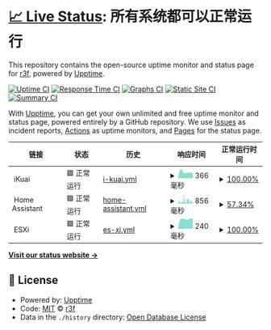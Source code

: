 # [📈 Live Status](https://uptime.r3f.cn): <!--live status--> **所有系统都可以正常运行**

This repository contains the open-source uptime monitor and status page for [r3f](https://uptime.r3f.cn), powered by [Upptime](https://github.com/upptime/upptime).

[![Uptime CI](https://github.com/r3f/upptime/workflows/Uptime%20CI/badge.svg)](https://github.com/r3f/upptime/actions?query=workflow%3A%22Uptime+CI%22)
[![Response Time CI](https://github.com/r3f/upptime/workflows/Response%20Time%20CI/badge.svg)](https://github.com/r3f/upptime/actions?query=workflow%3A%22Response+Time+CI%22)
[![Graphs CI](https://github.com/r3f/upptime/workflows/Graphs%20CI/badge.svg)](https://github.com/r3f/upptime/actions?query=workflow%3A%22Graphs+CI%22)
[![Static Site CI](https://github.com/r3f/upptime/workflows/Static%20Site%20CI/badge.svg)](https://github.com/r3f/upptime/actions?query=workflow%3A%22Static+Site+CI%22)
[![Summary CI](https://github.com/r3f/upptime/workflows/Summary%20CI/badge.svg)](https://github.com/r3f/upptime/actions?query=workflow%3A%22Summary+CI%22)

With [Upptime](https://upptime.js.org), you can get your own unlimited and free uptime monitor and status page, powered entirely by a GitHub repository. We use [Issues](https://github.com/r3f/upptime/issues) as incident reports, [Actions](https://github.com/r3f/upptime/actions) as uptime monitors, and [Pages](https://uptime.r3f.cn) for the status page.

<!--start: status pages-->
<!-- This summary is generated by Upptime (https://github.com/upptime/upptime) -->
<!-- Do not edit this manually, your changes will be overwritten -->
<!-- prettier-ignore -->
| 链接 | 状态 | 历史 | 响应时间 | 正常运行时间 |
| --- | ------ | ------- | ------------- | ------ |
| <img alt="" src="https://favicons.githubusercontent.com/null" height="13"> iKuai | 🟩 正常运行 | [i-kuai.yml](https://github.com/r3f/upptime/commits/HEAD/history/i-kuai.yml) | <details><summary><img alt="响应时间图像" src="./graphs/i-kuai/response-time-week.png" height="20"> 366毫秒</summary><br><a href="https://uptime.r3f.cn/history/i-kuai"><img alt="响应时间 344" src="https://img.shields.io/endpoint?url=https%3A%2F%2Fraw.githubusercontent.com%2Fr3f%2Fupptime%2FHEAD%2Fapi%2Fi-kuai%2Fresponse-time.json"></a><br><a href="https://uptime.r3f.cn/history/i-kuai"><img alt="24 小时响应时间 310" src="https://img.shields.io/endpoint?url=https%3A%2F%2Fraw.githubusercontent.com%2Fr3f%2Fupptime%2FHEAD%2Fapi%2Fi-kuai%2Fresponse-time-day.json"></a><br><a href="https://uptime.r3f.cn/history/i-kuai"><img alt="7 天正常运行时间 366" src="https://img.shields.io/endpoint?url=https%3A%2F%2Fraw.githubusercontent.com%2Fr3f%2Fupptime%2FHEAD%2Fapi%2Fi-kuai%2Fresponse-time-week.json"></a><br><a href="https://uptime.r3f.cn/history/i-kuai"><img alt="30天的正常运行时间 344" src="https://img.shields.io/endpoint?url=https%3A%2F%2Fraw.githubusercontent.com%2Fr3f%2Fupptime%2FHEAD%2Fapi%2Fi-kuai%2Fresponse-time-month.json"></a><br><a href="https://uptime.r3f.cn/history/i-kuai"><img alt="1年的正常运行时间 344" src="https://img.shields.io/endpoint?url=https%3A%2F%2Fraw.githubusercontent.com%2Fr3f%2Fupptime%2FHEAD%2Fapi%2Fi-kuai%2Fresponse-time-year.json"></a></details> | <details><summary><a href="https://uptime.r3f.cn/history/i-kuai">100.00%</a></summary><a href="https://uptime.r3f.cn/history/i-kuai"><img alt="正常运行时间 100.00%" src="https://img.shields.io/endpoint?url=https%3A%2F%2Fraw.githubusercontent.com%2Fr3f%2Fupptime%2FHEAD%2Fapi%2Fi-kuai%2Fuptime.json"></a><br><a href="https://uptime.r3f.cn/history/i-kuai"><img alt="24 小时正常运行时间 100.00%" src="https://img.shields.io/endpoint?url=https%3A%2F%2Fraw.githubusercontent.com%2Fr3f%2Fupptime%2FHEAD%2Fapi%2Fi-kuai%2Fuptime-day.json"></a><br><a href="https://uptime.r3f.cn/history/i-kuai"><img alt="7 天正常运行时间 100.00%" src="https://img.shields.io/endpoint?url=https%3A%2F%2Fraw.githubusercontent.com%2Fr3f%2Fupptime%2FHEAD%2Fapi%2Fi-kuai%2Fuptime-week.json"></a><br><a href="https://uptime.r3f.cn/history/i-kuai"><img alt="30天的正常运行时间 100.00%" src="https://img.shields.io/endpoint?url=https%3A%2F%2Fraw.githubusercontent.com%2Fr3f%2Fupptime%2FHEAD%2Fapi%2Fi-kuai%2Fuptime-month.json"></a><br><a href="https://uptime.r3f.cn/history/i-kuai"><img alt="1年的正常运行时间 100.00%" src="https://img.shields.io/endpoint?url=https%3A%2F%2Fraw.githubusercontent.com%2Fr3f%2Fupptime%2FHEAD%2Fapi%2Fi-kuai%2Fuptime-year.json"></a></details>
| <img alt="" src="https://favicons.githubusercontent.com/null" height="13"> Home Assistant | 🟩 正常运行 | [home-assistant.yml](https://github.com/r3f/upptime/commits/HEAD/history/home-assistant.yml) | <details><summary><img alt="响应时间图像" src="./graphs/home-assistant/response-time-week.png" height="20"> 856毫秒</summary><br><a href="https://uptime.r3f.cn/history/home-assistant"><img alt="响应时间 669" src="https://img.shields.io/endpoint?url=https%3A%2F%2Fraw.githubusercontent.com%2Fr3f%2Fupptime%2FHEAD%2Fapi%2Fhome-assistant%2Fresponse-time.json"></a><br><a href="https://uptime.r3f.cn/history/home-assistant"><img alt="24 小时响应时间 604" src="https://img.shields.io/endpoint?url=https%3A%2F%2Fraw.githubusercontent.com%2Fr3f%2Fupptime%2FHEAD%2Fapi%2Fhome-assistant%2Fresponse-time-day.json"></a><br><a href="https://uptime.r3f.cn/history/home-assistant"><img alt="7 天正常运行时间 856" src="https://img.shields.io/endpoint?url=https%3A%2F%2Fraw.githubusercontent.com%2Fr3f%2Fupptime%2FHEAD%2Fapi%2Fhome-assistant%2Fresponse-time-week.json"></a><br><a href="https://uptime.r3f.cn/history/home-assistant"><img alt="30天的正常运行时间 669" src="https://img.shields.io/endpoint?url=https%3A%2F%2Fraw.githubusercontent.com%2Fr3f%2Fupptime%2FHEAD%2Fapi%2Fhome-assistant%2Fresponse-time-month.json"></a><br><a href="https://uptime.r3f.cn/history/home-assistant"><img alt="1年的正常运行时间 669" src="https://img.shields.io/endpoint?url=https%3A%2F%2Fraw.githubusercontent.com%2Fr3f%2Fupptime%2FHEAD%2Fapi%2Fhome-assistant%2Fresponse-time-year.json"></a></details> | <details><summary><a href="https://uptime.r3f.cn/history/home-assistant">57.34%</a></summary><a href="https://uptime.r3f.cn/history/home-assistant"><img alt="正常运行时间 88.89%" src="https://img.shields.io/endpoint?url=https%3A%2F%2Fraw.githubusercontent.com%2Fr3f%2Fupptime%2FHEAD%2Fapi%2Fhome-assistant%2Fuptime.json"></a><br><a href="https://uptime.r3f.cn/history/home-assistant"><img alt="24 小时正常运行时间 57.98%" src="https://img.shields.io/endpoint?url=https%3A%2F%2Fraw.githubusercontent.com%2Fr3f%2Fupptime%2FHEAD%2Fapi%2Fhome-assistant%2Fuptime-day.json"></a><br><a href="https://uptime.r3f.cn/history/home-assistant"><img alt="7 天正常运行时间 57.34%" src="https://img.shields.io/endpoint?url=https%3A%2F%2Fraw.githubusercontent.com%2Fr3f%2Fupptime%2FHEAD%2Fapi%2Fhome-assistant%2Fuptime-week.json"></a><br><a href="https://uptime.r3f.cn/history/home-assistant"><img alt="30天的正常运行时间 88.89%" src="https://img.shields.io/endpoint?url=https%3A%2F%2Fraw.githubusercontent.com%2Fr3f%2Fupptime%2FHEAD%2Fapi%2Fhome-assistant%2Fuptime-month.json"></a><br><a href="https://uptime.r3f.cn/history/home-assistant"><img alt="1年的正常运行时间 88.89%" src="https://img.shields.io/endpoint?url=https%3A%2F%2Fraw.githubusercontent.com%2Fr3f%2Fupptime%2FHEAD%2Fapi%2Fhome-assistant%2Fuptime-year.json"></a></details>
| <img alt="" src="https://favicons.githubusercontent.com/null" height="13"> ESXi | 🟩 正常运行 | [es-xi.yml](https://github.com/r3f/upptime/commits/HEAD/history/es-xi.yml) | <details><summary><img alt="响应时间图像" src="./graphs/es-xi/response-time-week.png" height="20"> 240毫秒</summary><br><a href="https://uptime.r3f.cn/history/es-xi"><img alt="响应时间 239" src="https://img.shields.io/endpoint?url=https%3A%2F%2Fraw.githubusercontent.com%2Fr3f%2Fupptime%2FHEAD%2Fapi%2Fes-xi%2Fresponse-time.json"></a><br><a href="https://uptime.r3f.cn/history/es-xi"><img alt="24 小时响应时间 244" src="https://img.shields.io/endpoint?url=https%3A%2F%2Fraw.githubusercontent.com%2Fr3f%2Fupptime%2FHEAD%2Fapi%2Fes-xi%2Fresponse-time-day.json"></a><br><a href="https://uptime.r3f.cn/history/es-xi"><img alt="7 天正常运行时间 240" src="https://img.shields.io/endpoint?url=https%3A%2F%2Fraw.githubusercontent.com%2Fr3f%2Fupptime%2FHEAD%2Fapi%2Fes-xi%2Fresponse-time-week.json"></a><br><a href="https://uptime.r3f.cn/history/es-xi"><img alt="30天的正常运行时间 239" src="https://img.shields.io/endpoint?url=https%3A%2F%2Fraw.githubusercontent.com%2Fr3f%2Fupptime%2FHEAD%2Fapi%2Fes-xi%2Fresponse-time-month.json"></a><br><a href="https://uptime.r3f.cn/history/es-xi"><img alt="1年的正常运行时间 239" src="https://img.shields.io/endpoint?url=https%3A%2F%2Fraw.githubusercontent.com%2Fr3f%2Fupptime%2FHEAD%2Fapi%2Fes-xi%2Fresponse-time-year.json"></a></details> | <details><summary><a href="https://uptime.r3f.cn/history/es-xi">100.00%</a></summary><a href="https://uptime.r3f.cn/history/es-xi"><img alt="正常运行时间 100.00%" src="https://img.shields.io/endpoint?url=https%3A%2F%2Fraw.githubusercontent.com%2Fr3f%2Fupptime%2FHEAD%2Fapi%2Fes-xi%2Fuptime.json"></a><br><a href="https://uptime.r3f.cn/history/es-xi"><img alt="24 小时正常运行时间 100.00%" src="https://img.shields.io/endpoint?url=https%3A%2F%2Fraw.githubusercontent.com%2Fr3f%2Fupptime%2FHEAD%2Fapi%2Fes-xi%2Fuptime-day.json"></a><br><a href="https://uptime.r3f.cn/history/es-xi"><img alt="7 天正常运行时间 100.00%" src="https://img.shields.io/endpoint?url=https%3A%2F%2Fraw.githubusercontent.com%2Fr3f%2Fupptime%2FHEAD%2Fapi%2Fes-xi%2Fuptime-week.json"></a><br><a href="https://uptime.r3f.cn/history/es-xi"><img alt="30天的正常运行时间 100.00%" src="https://img.shields.io/endpoint?url=https%3A%2F%2Fraw.githubusercontent.com%2Fr3f%2Fupptime%2FHEAD%2Fapi%2Fes-xi%2Fuptime-month.json"></a><br><a href="https://uptime.r3f.cn/history/es-xi"><img alt="1年的正常运行时间 100.00%" src="https://img.shields.io/endpoint?url=https%3A%2F%2Fraw.githubusercontent.com%2Fr3f%2Fupptime%2FHEAD%2Fapi%2Fes-xi%2Fuptime-year.json"></a></details>

<!--end: status pages-->

[**Visit our status website →**](https://uptime.r3f.cn)

## 📄 License

- Powered by: [Upptime](https://github.com/upptime/upptime)
- Code: [MIT](./LICENSE) © [r3f](https://uptime.r3f.cn)
- Data in the `./history` directory: [Open Database License](https://opendatacommons.org/licenses/odbl/1-0/)
